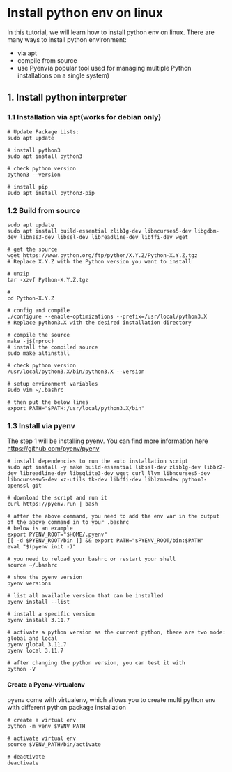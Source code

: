 # Install python env on linux

In this tutorial, we will learn how to install python env on linux. There are many ways to install python environment:
- via apt
- compile from source
- use Pyenv(a popular tool used for managing multiple Python installations on a single system)

## 1. Install python interpreter

### 1.1 Installation via apt(works for debian only)

```shell
# Update Package Lists:
sudo apt update

# install python3
sudo apt install python3

# check python version
python3 --version

# install pip
sudo apt install python3-pip

```

### 1.2 Build from source

```shell
sudo apt update
sudo apt install build-essential zlib1g-dev libncurses5-dev libgdbm-dev libnss3-dev libssl-dev libreadline-dev libffi-dev wget

# get the source
wget https://www.python.org/ftp/python/X.Y.Z/Python-X.Y.Z.tgz
# Replace X.Y.Z with the Python version you want to install

# unzip
tar -xzvf Python-X.Y.Z.tgz

#
cd Python-X.Y.Z

# config and compile
./configure --enable-optimizations --prefix=/usr/local/python3.X
# Replace python3.X with the desired installation directory

# compile the source
make -j$(nproc)
# install the compiled source
sudo make altinstall

# check python version
/usr/local/python3.X/bin/python3.X --version

# setup environment variables
sudo vim ~/.bashrc

# then put the below lines
export PATH="$PATH:/usr/local/python3.X/bin"
```

### 1.3 Install via pyenv

The step 1 will be installing pyenv. You can find more information here https://github.com/pyenv/pyenv

```shell
# install dependencies to run the auto installation script
sudo apt install -y make build-essential libssl-dev zlib1g-dev libbz2-dev libreadline-dev libsqlite3-dev wget curl llvm libncurses5-dev libncursesw5-dev xz-utils tk-dev libffi-dev liblzma-dev python3-openssl git 

# download the script and run it
curl https://pyenv.run | bash

# after the above command, you need to add the env var in the output of the above command in to your .bashrc
# below is an example
export PYENV_ROOT="$HOME/.pyenv"
[[ -d $PYENV_ROOT/bin ]] && export PATH="$PYENV_ROOT/bin:$PATH"
eval "$(pyenv init -)"

# you need to reload your bashrc or restart your shell
source ~/.bashrc

# show the pyenv version
pyenv versions

# list all available version that can be installed  
pyenv install --list

# install a specific version
pyenv install 3.11.7 

# activate a python version as the current python, there are two mode: global and local
pyenv global 3.11.7
pyenv local 3.11.7

# after changing the python version, you can test it with
python -V
```

#### Create a Pyenv-virtualenv

pyenv come with virtualenv, which allows you to create multi python env with different python package installation

```shell
# create a virtual env
python -m venv $VENV_PATH

# activate virtual env
source $VENV_PATH/bin/activate

# deactivate
deactivate
```